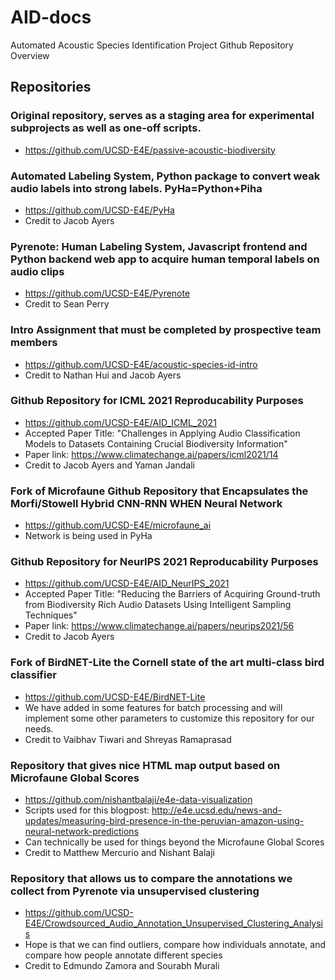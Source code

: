 # AID-docs
Automated Acoustic Species Identification Project Github Repository Overview 

## Repositories
### Original repository, serves as a staging area for experimental subprojects as well as one-off scripts.
- https://github.com/UCSD-E4E/passive-acoustic-biodiversity
### Automated Labeling System, Python package to convert weak audio labels into strong labels. PyHa=Python+Piha
- https://github.com/UCSD-E4E/PyHa
- Credit to Jacob Ayers
### Pyrenote: Human Labeling System, Javascript frontend and Python backend web app to acquire human temporal labels on audio clips
- https://github.com/UCSD-E4E/Pyrenote
- Credit to Sean Perry
### Intro Assignment that must be completed by prospective team members
- https://github.com/UCSD-E4E/acoustic-species-id-intro
- Credit to Nathan Hui and Jacob Ayers
### Github Repository for ICML 2021 Reproducability Purposes
- https://github.com/UCSD-E4E/AID_ICML_2021
- Accepted Paper Title: "Challenges in Applying Audio Classification Models to Datasets Containing Crucial Biodiversity Information"
- Paper link: https://www.climatechange.ai/papers/icml2021/14
- Credit to Jacob Ayers and Yaman Jandali
### Fork of Microfaune Github Repository that Encapsulates the Morfi/Stowell Hybrid CNN-RNN WHEN Neural Network
- https://github.com/UCSD-E4E/microfaune_ai
- Network is being used in PyHa
### Github Repository for NeurIPS 2021 Reproducability Purposes
- https://github.com/UCSD-E4E/AID_NeurIPS_2021
- Accepted Paper Title: "Reducing the Barriers of Acquiring Ground-truth from Biodiversity Rich Audio Datasets Using Intelligent Sampling Techniques"
- Paper link: https://www.climatechange.ai/papers/neurips2021/56
- Credit to Jacob Ayers
### Fork of BirdNET-Lite the Cornell state of the art multi-class bird classifier
- https://github.com/UCSD-E4E/BirdNET-Lite
- We have added in some features for batch processing and will implement some other parameters to customize this repository for our needs.
- Credit to Vaibhav Tiwari and Shreyas Ramaprasad
### Repository that gives nice HTML map output based on Microfaune Global Scores
- https://github.com/nishantbalaji/e4e-data-visualization
- Scripts used for this blogpost: http://e4e.ucsd.edu/news-and-updates/measuring-bird-presence-in-the-peruvian-amazon-using-neural-network-predictions
- Can technically be used for things beyond the Microfaune Global Scores
- Credit to Matthew Mercurio and Nishant Balaji
### Repository that allows us to compare the annotations we collect from Pyrenote via unsupervised clustering
- https://github.com/UCSD-E4E/Crowdsourced_Audio_Annotation_Unsupervised_Clustering_Analysis
- Hope is that we can find outliers, compare how individuals annotate, and compare how people annotate different species
- Credit to Edmundo Zamora and Sourabh Murali
